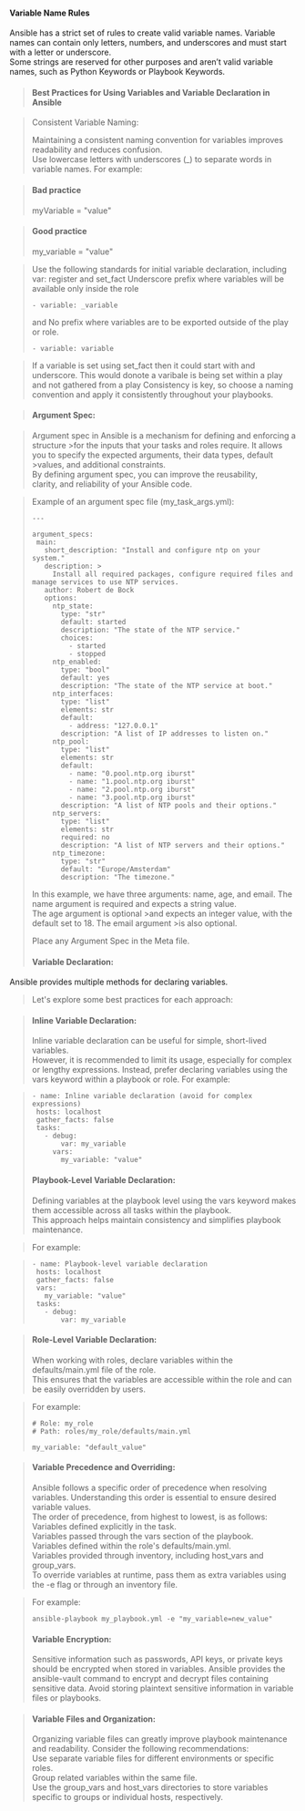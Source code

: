 #### Variable Name Rules

Ansible has a strict set of rules to create valid variable names. Variable names can contain only letters, numbers, and underscores and must start with a letter or underscore.   
Some strings are reserved for other purposes and aren’t valid variable names, such as Python Keywords or Playbook Keywords.  

>#### Best Practices for Using Variables and Variable Declaration in Ansible  

>Consistent Variable Naming:
>  
>Maintaining a consistent naming convention for variables improves readability and reduces confusion.   
>Use lowercase letters with underscores (_) to separate words in variable names. For example:  

>#### Bad practice
>myVariable = "value"

>#### Good practice
>my_variable = "value"

>Use the following standards for initial variable declaration, 
>including var: register and set_fact
>Underscore prefix where variables will be available only inside the role
>
>```
>- variable: _variable
>```
>and No prefix where variables are to be exported outside of the play or role.
>
>```
>- variable: variable
>```

>If a variable is set using set_fact then it could start with and underscore.
>This would donote a varibale is being set within a play and not gathered from a play
>Consistency is key, so choose a naming convention and apply it consistently throughout your playbooks.  

>#### Argument Spec: 

>Argument spec in Ansible is a mechanism for defining and enforcing a structure >for the inputs that your tasks and roles require. 
>It allows you to specify the expected arguments, their data types, default   >values, and additional constraints.   
>By defining argument spec, you can improve the reusability,   
>clarity, and reliability of your Ansible code.  

>Example of an argument spec file (my_task_args.yml):
>
>```
>---
>
>argument_specs:
>  main:
>    short_description: "Install and configure ntp on your system."
>    description: >
>      Install all required packages, configure required files and manage services to use NTP services.
>    author: Robert de Bock
>    options:
>      ntp_state:
>        type: "str"
>        default: started
>        description: "The state of the NTP service."
>        choices:
>          - started
>          - stopped
>      ntp_enabled:
>        type: "bool"
>        default: yes
>        description: "The state of the NTP service at boot."
>      ntp_interfaces:
>        type: "list"
>        elements: str
>        default:
>          - address: "127.0.0.1"
>        description: "A list of IP addresses to listen on."
>      ntp_pool:
>        type: "list"
>        elements: str
>        default:
>          - name: "0.pool.ntp.org iburst"
>          - name: "1.pool.ntp.org iburst"
>          - name: "2.pool.ntp.org iburst"
>          - name: "3.pool.ntp.org iburst"
>        description: "A list of NTP pools and their options."
>      ntp_servers:
>        type: "list"
>        elements: str
>        required: no
>        description: "A list of NTP servers and their options."
>      ntp_timezone:
>        type: "str"
>        default: "Europe/Amsterdam"
>        description: "The timezone."
>```
>In this example, we have three arguments: name, age, and email. The name argument is required and expects a string value.  
>The age argument is optional >and expects an integer value, with the default set to 18. The email argument >is also optional.   
>
> Place any Argument Spec in the Meta file.  
>#### Variable Declaration:    
Ansible provides multiple methods for declaring variables.   
>Let's explore some best practices for each approach:  

>#### Inline Variable Declaration:
>Inline variable declaration can be useful for simple, short-lived variables.   
>However, it is recommended to limit its usage, especially for complex or lengthy expressions. Instead, prefer declaring variables using the vars keyword within a playbook or role. For example:  

>```
>- name: Inline variable declaration (avoid for complex expressions)
>  hosts: localhost
>  gather_facts: false
>  tasks:
>    - debug:
>        var: my_variable
>      vars:
>        my_variable: "value"
>```
>  
>#### Playbook-Level Variable Declaration:
>
>Defining variables at the playbook level using the vars keyword makes them accessible across all tasks within the playbook.  
>This approach helps maintain consistency and simplifies playbook maintenance.  

>For example:  

>```
>- name: Playbook-level variable declaration
>  hosts: localhost
>  gather_facts: false
>  vars:
>    my_variable: "value"
>  tasks:
>    - debug:
>        var: my_variable
>```

>#### Role-Level Variable Declaration:  
>When working with roles, declare variables within the defaults/main.yml file of the role.  
>This ensures that the variables are accessible within the role and can be easily overridden by users.   

>For example:
>  
>```
># Role: my_role
># Path: roles/my_role/defaults/main.yml
>
>my_variable: "default_value"
>```

>#### Variable Precedence and Overriding:  
>Ansible follows a specific order of precedence when resolving variables. Understanding this order is essential to ensure desired variable values.  
>The order of precedence, from highest to lowest, is as follows:     
>Variables defined explicitly in the task.    
>Variables passed through the vars section of the playbook.  
>Variables defined within the role's defaults/main.yml.  
>Variables provided through inventory, including host_vars and group_vars.  
>To override variables at runtime, pass them as extra variables using the -e flag or through an inventory file.   

>For example:
>```
>ansible-playbook my_playbook.yml -e "my_variable=new_value"  
>```
>  
>#### Variable Encryption:
>Sensitive information such as passwords, API keys, or private keys should be encrypted when stored in variables. 
>Ansible provides the ansible-vault command to encrypt and decrypt files containing sensitive data. Avoid storing plaintext sensitive information in variable files or playbooks.  
  
>#### Variable Files and Organization:  
>Organizing variable files can greatly improve playbook maintenance and readability. Consider the following recommendations:  
>Use separate variable files for different environments or specific roles.  
>Group related variables within the same file.  
>Use the group_vars and host_vars directories to store variables specific to groups or individual hosts, respectively.  
